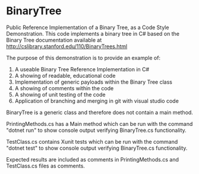 # BinaryTree
Public Reference Implementation of a Binary Tree, as a Code Style Demonstration.
This code implements a binary tree in C# based on the Binary Tree documentation available at 
http://cslibrary.stanford.edu/110/BinaryTrees.html

The purpose of this demonstration is to provide an example of:

1) A useable Binary Tree Reference Implementation in C#
2) A showing of readable, educational code
3) Implementation of generic payloads within the Binary Tree class
4) A showing of comments within the code
5) A showing of unit testing of the code
6) Application of branching and merging in git with visual studio code

BinaryTree is a generic class and therefore does not contain a main method.


PrintingMethods.cs has a Main method which can be run with the command "dotnet run" to show console output verifying BinaryTree.cs functionality.


TestClass.cs contains Xunit tests which can be run with the command "dotnet test" to show console output verifying BinaryTree.cs functionality.


Expected results are included as comments in PrintingMethods.cs and TestClass.cs files as comments.
